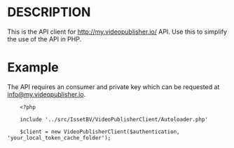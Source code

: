 DESCRIPTION
===========
This is the API client for http://my.videopublisher.io/ API. Use this to simplify the use of the API in PHP.

Example
=======

The API requires an consumer and private key which can be requested at info@my.videopublisher.io.

```
    <?php

    include '../src/IssetBV/VideoPublisherClient/Autoloader.php'

    $client = new VideoPublisherClient($authentication, 'your_local_token_cache_folder');

```
